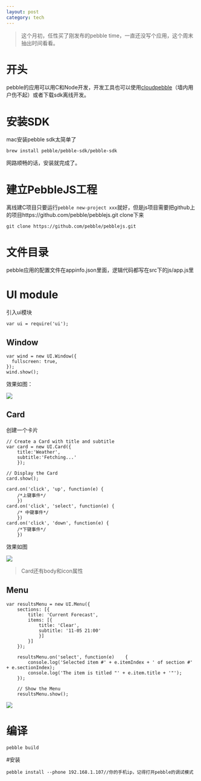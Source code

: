 ```yaml
---
layout: post
category: tech
---
```


>这个月初，任性买了刚发布的pebble time，一直还没写个应用，这个周末抽出时间看看。

# 开头

pebble的应用可以用C和Node开发，开发工具也可以使用[cloudpebble](https://cloudpebble.net/)（墙内用户伤不起）或者下载sdk离线开发。

# 安装SDK

mac安装pebble sdk太简单了

```
brew install pebble/pebble-sdk/pebble-sdk
```

网路顺畅的话，安装就完成了。

# 建立PebbleJS工程

离线建C项目只要运行```pebble new-project xxx```就好，但是js项目需要把github上的项目https://github.com/pebble/pebblejs.git clone下来

```
git clone https://github.com/pebble/pebblejs.git
```
# 文件目录

pebble应用的配置文件在appinfo.json里面，逻辑代码都写在src下的js/app.js里

# UI module

引入ui模块

```
var ui = require('ui');
```

## Window

```
var wind = new UI.Window({
  fullscreen: true,
});
wind.show();
```

效果如图：

<img src="https://developer.getpebble.com/assets/images/getting-started/watchface-tutorial/1-blank.png">

## Card

创建一个卡片

    // Create a Card with title and subtitle
    var card = new UI.Card({
        title:'Weather',
        subtitle:'Fetching...'
        });

    // Display the Card
    card.show();

    card.on('click', 'up', function(e) {
        /*上键事件*/
        })
    card.on('click', 'select', function(e) {
        /* 中键事件*/
        })
    card.on('click', 'down', function(e) {
        /*下键事件*/
        })


效果如图

<img src="https://developer.getpebble.com/assets/images/getting-started/pebble-js-tutorial/1-fetching.png">

>Card还有body和icon属性

## Menu

    var resultsMenu = new UI.Menu({
        sections: [{
            title: 'Current Forecast',
            items: [{
                title: 'Clear',
                subtitle: '11-05 21:00'
                }]
            }]
        });

        resultsMenu.on('select', function(e)    {
            console.log('Selected item #' + e.itemIndex + ' of section #' + e.sectionIndex);
            console.log('The item is titled "' + e.item.title + '"');
        });

        // Show the Menu
        resultsMenu.show();


<img src="https://developer.getpebble.com/assets/images/getting-started/pebble-js-tutorial/2-menu.png">

# 编译

```
pebble build
```

#安装

```
pebble install --phone 192.168.1.107//你的手机ip，记得打开pebble的调试模式
```
